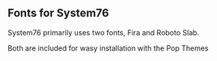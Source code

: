 ## Fonts for System76

System76 primarily uses two fonts, Fira and Roboto Slab. 

Both are included for wasy installation with the Pop Themes
